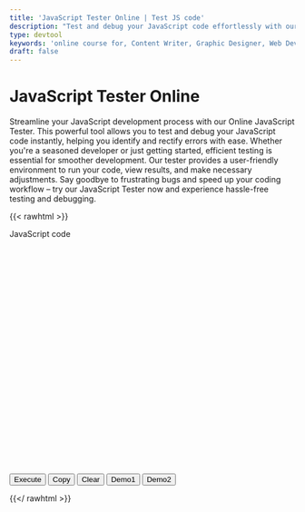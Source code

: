 ```yaml
---
title: 'JavaScript Tester Online | Test JS code'
description: "Test and debug your JavaScript code effortlessly with our Online JavaScript Tester. Quickly identify and fix errors for smoother development. Try it now!"
type: devtool
keywords: 'online course for, Content Writer, Graphic Designer, Web Developer, Software Engineer, Frontend Developer graphic designer, UI designer, digital marketing'
draft: false
---
```


# JavaScript Tester Online

Streamline your JavaScript development process with our Online JavaScript Tester. This powerful tool allows you to test and debug your JavaScript code instantly, helping you identify and rectify errors with ease. Whether you're a seasoned developer or just getting started, efficient testing is essential for smoother development. Our tester provides a user-friendly environment to run your code, view results, and make necessary adjustments. Say goodbye to frustrating bugs and speed up your coding workflow – try our JavaScript Tester now and experience hassle-free testing and debugging.


{{< rawhtml >}}
<form>
        

<label for="json">JavaScript code</label>                
<div id="editor" style="width:100%;height:400px;"></div>                



<input class="btn button button--primary button--small button--dange" type="button" id="test" value="Execute">
<input class="btn button button--primary button--small button--dange" type="button" id="copy" value="Copy">
<input class="btn button button--primary button--small button--danger" type="button" id="clear" value="Clear">



<input class="btn button button--primary button--small button--dange" type="button" id="demo1" value="Demo1">
<input class="btn button button--primary button--small button--dange" type="button" id="demo2" value="Demo2">


</form>
<div id="screen"></div>
<script>
    setTimeout(() => {
	$( function() {
        $( "#test" ).click(
            function() {
				var screen = document.getElementById( "screen" );
				screen.innerHTML = "";
				
                try {
					var value = getValue();					
                    var myObject = eval( value );

					if ( typeof myObject != "undefined" ) {
						if ( typeof myObject == "object" ) {
							if ( value.indexOf( "screen" ) == -1 ) {
								alert( "Result is an object, look at the console" );
								console && console.log( myObject );
							}
						} else {
							alert( "Result=" + myObject );	
						}
					}
                } catch( error ) {
                    alert( "Invalid JavaScript" );
                }
            }
        );
		
		
        $( "#clear").click(
            function() {
				setValue(  "" );
            }
        );
		$( "#demo1" ).click(
			function() {
				setValue( "// Hello world\n\nfunction helloWorld() { \n\talert( \"hello world\");\n}\n\nhelloWorld()");
			}
		)
		$( "#demo2" ).click(
			function() {
				setValue( "// DOM sample\n\nvar screen = document.getElementById( \"screen\" );\nvar div = document.createElement( \"div\");\ndiv.innerHTML = \"hello world\";\nscreen.appendChild( div );");
			}
		)
	 }
	);
}, "5000");
</script>
{{</ rawhtml >}}